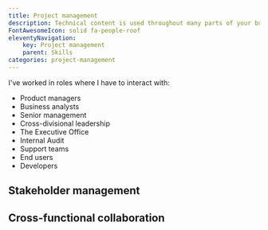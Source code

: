 ```yaml
---
title: Project management
description: Technical content is used throughout many parts of your business &mdash; from marketing to support and more. I excel at coordinating with subject matter experts &mdash; developers, product managers, support teams, and senior management.
FontAwesomeIcon: solid fa-people-roof
eleventyNavigation:
    key: Project management
    parent: Skills
categories: project-management
---
```


I've worked in roles where I have to interact with:

- Product managers
- Business analysts
- Senior management
- Cross-divisional leadership
- The Executive Office
- Internal Audit
- Support teams
- End users
- Developers

## Stakeholder management

## Cross-functional collaboration
